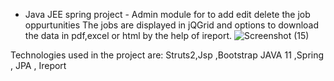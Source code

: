 - Java JEE spring project -
Admin module for to add edit delete the job oppurtunities
The jobs are displayed in jQGrid and options to download the data in pdf,excel or html by the help of ireport.
![Screenshot (15)](https://github.com/anvarhaseeb/jobPortalSystem/assets/56551899/1da686d4-cc6c-4d61-bb08-2f0b67687e8f)

Technologies used in the project  are: Struts2,Jsp ,Bootstrap 
                                       JAVA 11 ,Spring , JPA , Ireport
